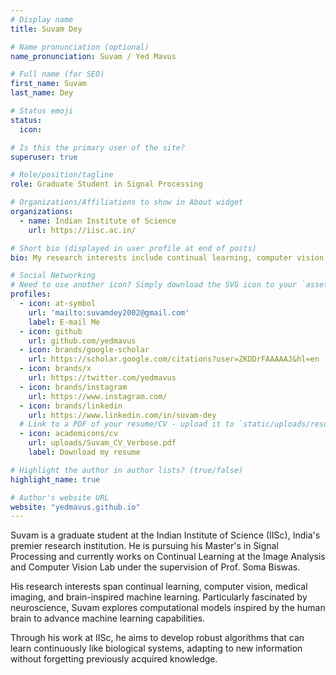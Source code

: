 ```yaml
---
# Display name
title: Suvam Dey

# Name pronunciation (optional)
name_pronunciation: Suvam / Yed Mavus

# Full name (for SEO)
first_name: Suvam
last_name: Dey

# Status emoji
status:
  icon:

# Is this the primary user of the site?
superuser: true

# Role/position/tagline
role: Graduate Student in Signal Processing

# Organizations/Affiliations to show in About widget
organizations:
  - name: Indian Institute of Science
    url: https://iisc.ac.in/

# Short bio (displayed in user profile at end of posts)
bio: My research interests include continual learning, computer vision, medical imaging and brain inspired machine learning.

# Social Networking
# Need to use another icon? Simply download the SVG icon to your `assets/media/icons/` folder.
profiles:
  - icon: at-symbol
    url: 'mailto:suvamdey2002@gmail.com'
    label: E-mail Me
  - icon: github
    url: github.com/yedmavus
  - icon: brands/google-scholar
    url: https://scholar.google.com/citations?user=ZKDDrFAAAAAJ&hl=en
  - icon: brands/x
    url: https://twitter.com/yedmavus
  - icon: brands/instagram
    url: https://www.instagram.com/
  - icon: brands/linkedin
    url: https://www.linkedin.com/in/suvam-dey
  # Link to a PDF of your resume/CV - upload it to `static/uploads/resume.pdf`
  - icon: academicons/cv
    url: uploads/Suvam_CV_Verbose.pdf
    label: Download my resume

# Highlight the author in author lists? (true/false)
highlight_name: true

# Author's website URL
website: "yedmavus.github.io"
---
```


Suvam is a graduate student at the Indian Institute of Science (IISc), India's premier research institution. He is pursuing his Master's in Signal Processing and currently works on Continual Learning at the Image Analysis and Computer Vision Lab under the supervision of Prof. Soma Biswas.

His research interests span continual learning, computer vision, medical imaging, and brain-inspired machine learning. Particularly fascinated by neuroscience, Suvam explores computational models inspired by the human brain to advance machine learning capabilities.

Through his work at IISc, he aims to develop robust algorithms that can learn continuously like biological systems, adapting to new information without forgetting previously acquired knowledge.
